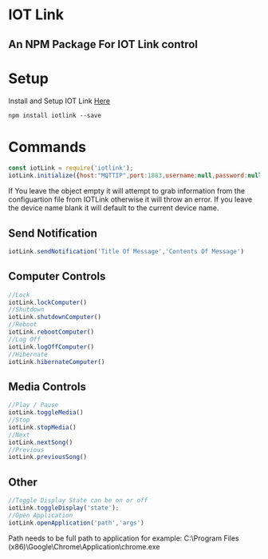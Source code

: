 # IOT Link
## An NPM Package For IOT Link control

# Setup
Install and Setup IOT Link [Here](https://iotlink.gitlab.io/)


```
npm install iotlink --save
```


# Commands
```javascript
const iotLink = require('iotlink');
iotLink.initialize({host:"MQTTIP",port:1883,username:null,password:null},'MyPC')

```
If You leave the object empty it will attempt to grab information from the configuartion file from IOTLink otherwise it will throw an error. If you leave the device name blank it will default to the current device name.
## Send Notification
```javascript
iotLink.sendNotification('Title Of Message','Contents Of Message')
```
## Computer Controls
```javascript
//Lock
iotLink.lockComputer()
//Shutdown
iotLink.shutdownComputer()
//Reboot
iotLink.rebootComputer()
//Log Off
iotLink.logOffComputer()
//Hibernate
iotLink.hibernateComputer()
```
## Media Controls
```javascript
//Play / Pause
iotLink.toggleMedia()
//Stop
iotLink.stopMedia()
//Next
iotLink.nextSong()
//Previous
iotLink.previousSong()
```

## Other
```javascript
//Toggle Display State can be on or off
iotLink.toggleDisplay('state');
//Open Application 
iotLink.openApplication('path','args')
```
Path needs to be full path to application for example:
C:\\Program Files (x86)\\Google\\Chrome\\Application\\chrome.exe